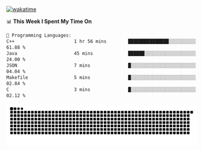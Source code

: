 [![wakatime](https://wakatime.com/badge/user/384f91c6-4eee-411f-8f3b-1b691f58a544.svg)](https://wakatime.com/@384f91c6-4eee-411f-8f3b-1b691f58a544)

<!--START_SECTION:waka-->
📊 **This Week I Spent My Time On** 

```text
💬 Programming Languages: 
C++                      1 hr 56 mins        ███████████████░░░░░░░░░░   61.88 % 
Java                     45 mins             ██████░░░░░░░░░░░░░░░░░░░   24.00 % 
JSON                     7 mins              █░░░░░░░░░░░░░░░░░░░░░░░░   04.04 % 
Makefile                 5 mins              █░░░░░░░░░░░░░░░░░░░░░░░░   02.84 % 
C                        3 mins              █░░░░░░░░░░░░░░░░░░░░░░░░   02.12 % 
```


<!--END_SECTION:waka-->

<picture>
  <source media="(prefers-color-scheme: dark)" srcset="https://raw.githubusercontent.com/fuwx295/fuwx295/output/github-contribution-grid-snake-dark.svg">
  <source media="(prefers-color-scheme: light)" srcset="https://raw.githubusercontent.com/fuwx295/fuwx295/output/github-contribution-grid-snake.svg">
  <img alt="github contribution grid snake animation" src="https://raw.githubusercontent.com/fuwx295/fuwx295/output/github-contribution-grid-snake.svg">
</picture>
